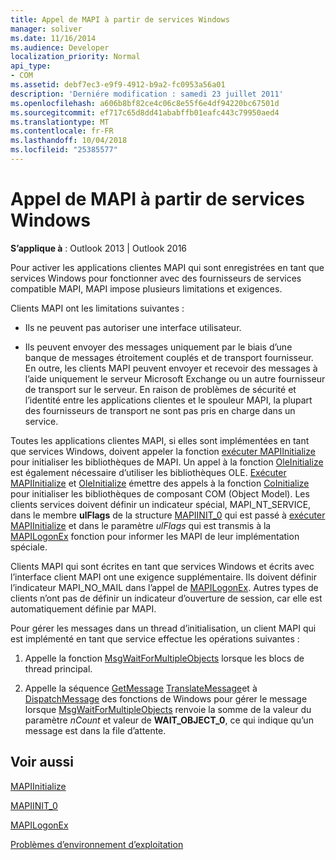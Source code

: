 ```yaml
---
title: Appel de MAPI à partir de services Windows
manager: soliver
ms.date: 11/16/2014
ms.audience: Developer
localization_priority: Normal
api_type:
- COM
ms.assetid: debf7ec3-e9f9-4912-b9a2-fc0953a56a01
description: 'Derniére modification : samedi 23 juillet 2011'
ms.openlocfilehash: a606b8bf82ce4c06c8e55f6e4df94220bc67501d
ms.sourcegitcommit: ef717c65d8dd41ababffb01eafc443c79950aed4
ms.translationtype: MT
ms.contentlocale: fr-FR
ms.lasthandoff: 10/04/2018
ms.locfileid: "25385577"
---
```

# <a name="calling-mapi-from-windows-services"></a>Appel de MAPI à partir de services Windows

  
  
**S’applique à** : Outlook 2013 | Outlook 2016 
  
Pour activer les applications clientes MAPI qui sont enregistrées en tant que services Windows pour fonctionner avec des fournisseurs de services compatible MAPI, MAPI impose plusieurs limitations et exigences.
  
Clients MAPI ont les limitations suivantes :
  
- Ils ne peuvent pas autoriser une interface utilisateur.
    
- Ils peuvent envoyer des messages uniquement par le biais d’une banque de messages étroitement couplés et de transport fournisseur. En outre, les clients MAPI peuvent envoyer et recevoir des messages à l’aide uniquement le serveur Microsoft Exchange ou un autre fournisseur de transport sur le serveur. En raison de problèmes de sécurité et l’identité entre les applications clientes et le spouleur MAPI, la plupart des fournisseurs de transport ne sont pas pris en charge dans un service. 
    
Toutes les applications clientes MAPI, si elles sont implémentées en tant que services Windows, doivent appeler la fonction [exécuter MAPIInitialize](mapiinitialize.md) pour initialiser les bibliothèques de MAPI. Un appel à la fonction [OleInitialize](https://msdn.microsoft.com/library/ms690134%28v=VS.85%29.aspx) est également nécessaire d’utiliser les bibliothèques OLE. [Exécuter MAPIInitialize](mapiinitialize.md) et [OleInitialize](https://msdn.microsoft.com/library/ms690134%28v=VS.85%29.aspx) émettre des appels à la fonction [CoInitialize](https://msdn.microsoft.com/library/ms678543%28VS.85%29.aspx) pour initialiser les bibliothèques de composant COM (Object Model). Les clients services doivent définir un indicateur spécial, MAPI_NT_SERVICE, dans le membre **ulFlags** de la structure [MAPIINIT_0](mapiinit_0.md) qui est passé à [exécuter MAPIInitialize](mapiinitialize.md) et dans le paramètre _ulFlags_ qui est transmis à la [MAPILogonEx](mapilogonex.md) fonction pour informer les MAPI de leur implémentation spéciale. 
  
Clients MAPI qui sont écrites en tant que services Windows et écrits avec l’interface client MAPI ont une exigence supplémentaire. Ils doivent définir l’indicateur MAPI_NO_MAIL dans l’appel de [MAPILogonEx](mapilogonex.md). Autres types de clients n’ont pas de définir un indicateur d’ouverture de session, car elle est automatiquement définie par MAPI.
  
Pour gérer les messages dans un thread d’initialisation, un client MAPI qui est implémenté en tant que service effectue les opérations suivantes :
  
1. Appelle la fonction [MsgWaitForMultipleObjects](https://msdn.microsoft.com/library/ms684242%28VS.85%29.aspx) lorsque les blocs de thread principal. 
    
2. Appelle la séquence [GetMessage](https://msdn.microsoft.com/library/ms644936%28VS.85%29.aspx) [TranslateMessage](https://msdn.microsoft.com/library/ms644955%28VS.85%29.aspx)et à [DispatchMessage](https://msdn.microsoft.com/library/ms644934%28VS.85%29.aspx) des fonctions de Windows pour gérer le message lorsque [MsgWaitForMultipleObjects](https://msdn.microsoft.com/library/ms684242%28VS.85%29.aspx) renvoie la somme de la valeur du paramètre _nCount_ et valeur de **WAIT_OBJECT_0**, ce qui indique qu’un message est dans la file d’attente.
    
## <a name="see-also"></a>Voir aussi



[MAPIInitialize](mapiinitialize.md)
  
[MAPIINIT_0](mapiinit_0.md)
  
[MAPILogonEx](mapilogonex.md)


[Problèmes d’environnement d’exploitation](operating-environment-issues.md)

